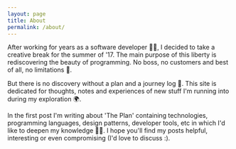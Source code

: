 ```yaml
---
layout: page
title: About
permalink: /about/
---
```


After working for years as a software developer 👨‍💻, I decided to take a creative break for the summer of '17. The main purpose of this liberty is rediscovering the beauty of programming. No boss, no customers and best of all, no limitations 🚀.

But there is no discovery without a plan and a journey log 📝. This site is dedicated for thoughts, notes and experiences of new stuff I'm running into during my exploration 🌍.

In the first post I'm writing about 'The Plan' containing technologies, programming languages, design patterns, developer tools, etc in which I'd like to deepen my knowledge 👨‍🎓. I hope you'll find my posts helpful, interesting or even compromising (I'd love to discuss :).